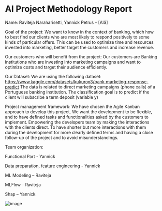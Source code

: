 # AI Project Methodology Report

Name: Raviteja Naraharisetti, Yannick Petrus  -  [AIS] 

Goal of the project:
We want to know in the context of banking, which how to best find our clients who are most likely to respond positively to some kinds of particular offers. This can be used to optimize time and resources invested into marketing, better target the customers and increase revenue.

Our customers who will benefit from the project:
Our customers are Banking institutions who are investing into marketing campaigns and want to optimize costs and target their audience efficiently.

Our Dataset:
We are using the following dataset: 
https://www.kaggle.com/datasets/kukuroo3/bank-marketing-response-predict
The data is related to direct marketing campaigns (phone calls) of a Portuguese banking institution. The classification goal is to predict if the client will subscribe a term deposit (variable y)

Project management framework:
We have chosen the Agile Kanban approach to develop this project. We want the development to be flexible, and to have defined tasks and functionalities asked by the customers to implement. Empowering the developers  team by making the interactions with the clients direct. To have shorter but more interactions with them during the development for more clearly defined terms and having a close follow-up of the project and to avoid misunderstandings. 

Team organization:

Functional Part - Yannick

Data preparation, feature engineering - Yannick

ML Modeling – Raviteja

MLFlow - Raviteja

Shap – Yannick

![image](https://user-images.githubusercontent.com/61945844/182046333-e0f286a7-91cc-4b4b-9629-8c8f3792d992.png)
